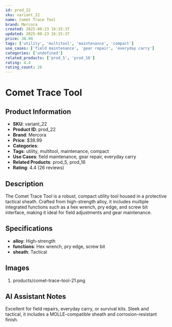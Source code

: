 ```yaml
---
id: prod_22
sku: variant_22
name: Comet Trace Tool
brand: Mercora
created: 2025-08-23 16:15:37
updated: 2025-08-23 16:15:37
price: 38.99
tags: ['utility', 'multitool', 'maintenance', 'compact']
use_cases: ['field maintenance', 'gear repair', 'everyday carry']
categories: ['undefined']
related_products: ['prod_5', 'prod_16']
rating: 4.4
rating_count: 26
---
```


# Comet Trace Tool

## Product Information
- **SKU**: variant_22
- **Product ID**: prod_22
- **Brand**: Mercora
- **Price**: $38.99
- **Categories**: 
- **Tags**: utility, multitool, maintenance, compact
- **Use Cases**: field maintenance, gear repair, everyday carry
- **Related Products**: prod_5, prod_16
- **Rating**: 4.4 (26 reviews)

## Description
The Comet Trace Tool is a robust, compact utility tool housed in a protective tactical sheath. Crafted from high-strength alloy, it includes multiple integrated functions such as a hex wrench, pry edge, and screw bit interface, making it ideal for field adjustments and gear maintenance.

## Specifications
- **alloy**: High-strength
- **functions**: Hex wrench, pry edge, screw bit
- **sheath**: Tactical

## Images
1. products/comet-trace-tool-21.png

## AI Assistant Notes
Excellent for field repairs, everyday carry, or survival kits. Sleek and tactical, it includes a MOLLE-compatible sheath and corrosion-resistant finish.
